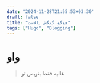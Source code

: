 ```yaml
---
date: "2024-11-28T21:55:53+03:30"
draft: false
title: "هوگو گنگش بالاست"
tags: ["Hugo", "Blogging"]
---
```


# واو

> عالیه فقط بنویس تو
